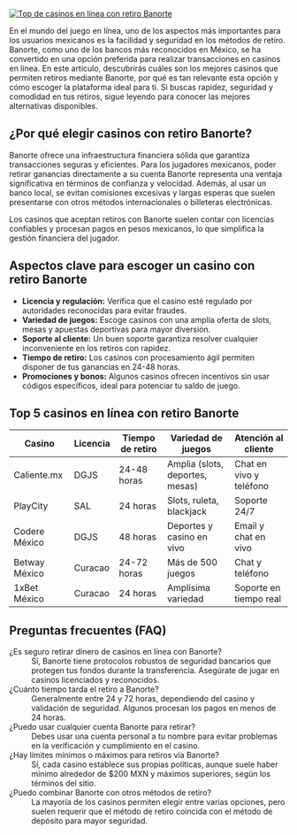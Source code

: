 [![Top de casinos en línea con retiro Banorte](https://123-caf.pages.dev/gitsignup.png)](https://vrmoo.ru/Bt82HjjY)

<p>En el mundo del juego en línea, uno de los aspectos más importantes para los usuarios mexicanos es la facilidad y seguridad en los métodos de retiro. Banorte, como uno de los bancos más reconocidos en México, se ha convertido en una opción preferida para realizar transacciones en casinos en línea. En este artículo, descubrirás cuáles son los mejores casinos que permiten retiros mediante Banorte, por qué es tan relevante esta opción y cómo escoger la plataforma ideal para ti. Si buscas rapidez, seguridad y comodidad en tus retiros, sigue leyendo para conocer las mejores alternativas disponibles.</p>  <h2>¿Por qué elegir casinos con retiro Banorte?</h2> <p>Banorte ofrece una infraestructura financiera sólida que garantiza transacciones seguras y eficientes. Para los jugadores mexicanos, poder retirar ganancias directamente a su cuenta Banorte representa una ventaja significativa en términos de confianza y velocidad. Además, al usar un banco local, se evitan comisiones excesivas y largas esperas que suelen presentarse con otros métodos internacionales o billeteras electrónicas.</p>  <p>Los casinos que aceptan retiros con Banorte suelen contar con licencias confiables y procesan pagos en pesos mexicanos, lo que simplifica la gestión financiera del jugador.</p>  <h2>Aspectos clave para escoger un casino con retiro Banorte</h2> <ul>   <li><strong>Licencia y regulación:</strong> Verifica que el casino esté regulado por autoridades reconocidas para evitar fraudes.</li>   <li><strong>Variedad de juegos:</strong> Escoge casinos con una amplia oferta de slots, mesas y apuestas deportivas para mayor diversión.</li>   <li><strong>Soporte al cliente:</strong> Un buen soporte garantiza resolver cualquier inconveniente en los retiros con rapidez.</li>   <li><strong>Tiempo de retiro:</strong> Los casinos con procesamiento ágil permiten disponer de tus ganancias en 24-48 horas.</li>   <li><strong>Promociones y bonos:</strong> Algunos casinos ofrecen incentivos sin usar códigos específicos, ideal para potenciar tu saldo de juego.</li> </ul>  <h2>Top 5 casinos en línea con retiro Banorte</h2> <table>   <thead>     <tr>       <th>Casino</th>       <th>Licencia</th>       <th>Tiempo de retiro</th>       <th>Variedad de juegos</th>       <th>Atención al cliente</th>     </tr>   </thead>   <tbody>     <tr>       <td>Caliente.mx</td>       <td>DGJS</td>       <td>24-48 horas</td>       <td>Amplia (slots, deportes, mesas)</td>       <td>Chat en vivo y teléfono</td>     </tr>     <tr>       <td>PlayCity</td>       <td>SAL</td>       <td>24 horas</td>       <td>Slots, ruleta, blackjack</td>       <td>Soporte 24/7</td>     </tr>     <tr>       <td>Codere México</td>       <td>DGJS</td>       <td>48 horas</td>       <td>Deportes y casino en vivo</td>       <td>Email y chat en vivo</td>     </tr>     <tr>       <td>Betway México</td>       <td>Curacao</td>       <td>24-72 horas</td>       <td>Más de 500 juegos</td>       <td>Chat y teléfono</td>     </tr>     <tr>       <td>1xBet México</td>       <td>Curacao</td>       <td>24 horas</td>       <td>Amplísima variedad</td>       <td>Soporte en tiempo real</td>     </tr>   </tbody> </table>  <h2>Preguntas frecuentes (FAQ)</h2> <dl>   <dt>¿Es seguro retirar dinero de casinos en línea con Banorte?</dt>   <dd>Sí, Banorte tiene protocolos robustos de seguridad bancarios que protegen tus fondos durante la transferencia. Asegúrate de jugar en casinos licenciados y reconocidos.</dd>    <dt>¿Cuánto tiempo tarda el retiro a Banorte?</dt>   <dd>Generalmente entre 24 y 72 horas, dependiendo del casino y validación de seguridad. Algunos procesan los pagos en menos de 24 horas.</dd>    <dt>¿Puedo usar cualquier cuenta Banorte para retirar?</dt>   <dd>Debes usar una cuenta personal a tu nombre para evitar problemas en la verificación y cumplimiento en el casino.</dd>    <dt>¿Hay límites mínimos o máximos para retiros vía Banorte?</dt>   <dd>Sí, cada casino establece sus propias políticas, aunque suele haber mínimo alrededor de $200 MXN y máximos superiores, según los términos del sitio.</dd>    <dt>¿Puedo combinar Banorte con otros métodos de retiro?</dt>   <dd>La mayoría de los casinos permiten elegir entre varias opciones, pero suelen requerir que el método de retiro coincida con el método de depósito para mayor seguridad.</dd> </dl>